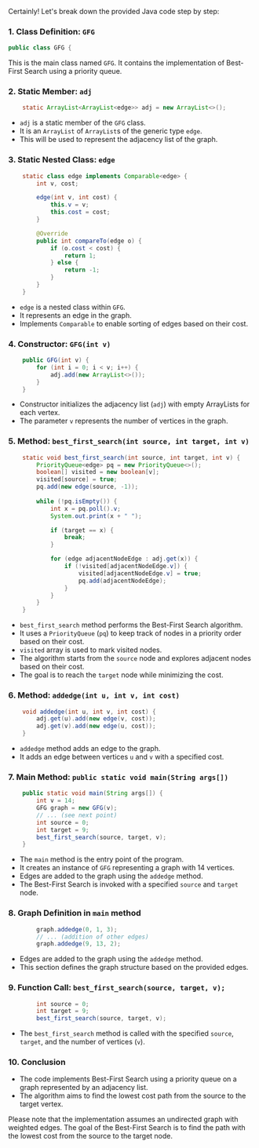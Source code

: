 Certainly! Let's break down the provided Java code step by step:

### 1. Class Definition: `GFG`
```java
public class GFG {
```
This is the main class named `GFG`. It contains the implementation of Best-First Search using a priority queue.

### 2. Static Member: `adj`
```java
    static ArrayList<ArrayList<edge>> adj = new ArrayList<>();
```
- `adj` is a static member of the `GFG` class.
- It is an `ArrayList` of `ArrayList`s of the generic type `edge`.
- This will be used to represent the adjacency list of the graph.

### 3. Static Nested Class: `edge`
```java
    static class edge implements Comparable<edge> {
        int v, cost;

        edge(int v, int cost) {
            this.v = v;
            this.cost = cost;
        }

        @Override
        public int compareTo(edge o) {
            if (o.cost < cost) {
                return 1;
            } else {
                return -1;
            }
        }
    }
```
- `edge` is a nested class within `GFG`.
- It represents an edge in the graph.
- Implements `Comparable` to enable sorting of edges based on their cost.

### 4. Constructor: `GFG(int v)`
```java
    public GFG(int v) {
        for (int i = 0; i < v; i++) {
            adj.add(new ArrayList<>());
        }
    }
```
- Constructor initializes the adjacency list (`adj`) with empty ArrayLists for each vertex.
- The parameter `v` represents the number of vertices in the graph.

### 5. Method: `best_first_search(int source, int target, int v)`
```java
    static void best_first_search(int source, int target, int v) {
        PriorityQueue<edge> pq = new PriorityQueue<>();
        boolean[] visited = new boolean[v];
        visited[source] = true;
        pq.add(new edge(source, -1));
        
        while (!pq.isEmpty()) {
            int x = pq.poll().v;
            System.out.print(x + " ");

            if (target == x) {
                break;
            }

            for (edge adjacentNodeEdge : adj.get(x)) {
                if (!visited[adjacentNodeEdge.v]) {
                    visited[adjacentNodeEdge.v] = true;
                    pq.add(adjacentNodeEdge);
                }
            }
        }
    }
```
- `best_first_search` method performs the Best-First Search algorithm.
- It uses a `PriorityQueue` (`pq`) to keep track of nodes in a priority order based on their cost.
- `visited` array is used to mark visited nodes.
- The algorithm starts from the `source` node and explores adjacent nodes based on their cost.
- The goal is to reach the `target` node while minimizing the cost.

### 6. Method: `addedge(int u, int v, int cost)`
```java
    void addedge(int u, int v, int cost) {
        adj.get(u).add(new edge(v, cost));
        adj.get(v).add(new edge(u, cost));
    }
```
- `addedge` method adds an edge to the graph.
- It adds an edge between vertices `u` and `v` with a specified cost.

### 7. Main Method: `public static void main(String args[])`
```java
    public static void main(String args[]) {
        int v = 14;
        GFG graph = new GFG(v);
        // ... (see next point)
        int source = 0;
        int target = 9;
        best_first_search(source, target, v);
    }
```
- The `main` method is the entry point of the program.
- It creates an instance of `GFG` representing a graph with 14 vertices.
- Edges are added to the graph using the `addedge` method.
- The Best-First Search is invoked with a specified `source` and `target` node.

### 8. Graph Definition in `main` method
```java
        graph.addedge(0, 1, 3);
        // ... (addition of other edges)
        graph.addedge(9, 13, 2);
```
- Edges are added to the graph using the `addedge` method.
- This section defines the graph structure based on the provided edges.

### 9. Function Call: `best_first_search(source, target, v);`
```java
        int source = 0;
        int target = 9;
        best_first_search(source, target, v);
```
- The `best_first_search` method is called with the specified `source`, `target`, and the number of vertices (`v`).

### 10. Conclusion
- The code implements Best-First Search using a priority queue on a graph represented by an adjacency list.
- The algorithm aims to find the lowest cost path from the source to the target vertex.

Please note that the implementation assumes an undirected graph with weighted edges. The goal of the Best-First Search is to find the path with the lowest cost from the source to the target node.